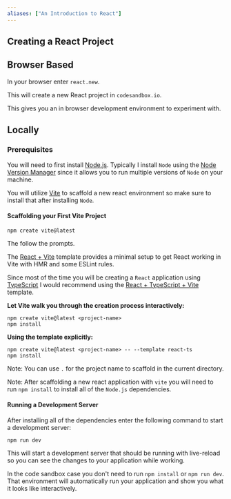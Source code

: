 ```yaml
---
aliases: ["An Introduction to React"]
---
```


## Creating a React Project

## Browser Based

In your browser enter `react.new`.

This will create a new React project in `codesandbox.io`.

This gives you an in browser development environment to experiment with.

## Locally

### Prerequisites

You will need to first install [Node.js](https://nodejs.org/en). Typically I install `Node` using the [Node Version Manager](https://github.com/nvm-sh/nvm) since it allows you to run multiple versions of `Node` on your machine.

You will utilize [Vite](https://vite.dev/) to scaffold a new react environment so make sure to install that after installing `Node`.

#### Scaffolding your First Vite Project

```shell
npm create vite@latest
```

The follow the prompts.

The [React + Vite](https://github.com/vitejs/vite/tree/main/packages/create-vite/template-react) template provides a minimal setup to get React working in Vite with HMR and some ESLint rules.

Since most of the time you will be creating a `React` application using [TypeScript](https://www.typescriptlang.org/) I would recommend using the [React + TypeScript + Vite](https://github.com/vitejs/vite/tree/main/packages/create-vite/template-react-ts) template.

**Let Vite walk you through the creation process interactively:**

```shell
npm create vite@latest <project-name>
npm install
```

**Using the template explicitly:**

```shell
npm create vite@latest <project-name> -- --template react-ts
npm install
```

Note: You can use `.` for the project name to scaffold in the current directory.

Note: After scaffolding a new react application with `vite` you will need to run `npm install` to install all of the `Node.js` dependencies.

#### Running a Development Server

After installing all of the dependencies enter the following command to start a development server:

```shell
npm run dev
```

This will start a development server that should be running with live-reload so you can see the changes to your application while working.

In the code sandbox case you don't need to run `npm install` or `npm run dev`. That environment will automatically run your application and show you what it looks like interactively.

